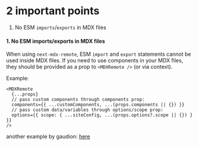 # 2 important points

1. No ESM `imports`/`exports` in MDX files

#### 1. No ESM imports/exports in MDX files

When using `next-mdx-remote`, ESM `import` and `export` statements cannot be used inside MDX files. If you need to use components in your MDX files, they should be provided as a prop to `<MDXRemote />` (or via context).

Example:

```tsx
<MDXRemote
  {...props}
  // pass custom components through components prop:
  components={{ ...customComponents, ...(props.components || {}) }}
  // pass custom data/variables through options/scope prop:
  options={{ scope: { ...siteConfig, ...(props.options?.scope || {}) } }}
/>
```

another example by gaudion:
[here](https://gaudion.dev/blog/nextjs-mdx-blog#6-create-mdx-components)
